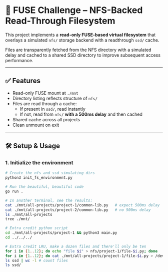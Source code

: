 # 🚀 FUSE Challenge – NFS-Backed Read-Through Filesystem

This project implements a **read-only FUSE-based virtual filesystem** that overlays a simulated `nfs/` storage backend with a readthrough `ssd/` cache.

Files are transparently fetched from the NFS directory with a simulated delay and cached to a shared SSD directory to improve subsequent access performance.

---

## ✅ Features

- Read-only FUSE mount at `./mnt`
- Directory listing reflects structure of `nfs/`
- Files are read through a cache:
  - If present in `ssd/`, read instantly
  - If not, read from `nfs/` **with a 500ms delay** and then cached
- Shared cache across all projects
- Clean unmount on exit

---

## 🛠️ Setup & Usage

### 1. Initialize the environment

```bash
# Create the nfs and ssd simulating dirs
python3 init_fs_environment.py

# Run the beautiful, beautiful code
go run .

# In another terminal, see the results:
cat ./mnt/all-projects/project-1/common-lib.py   # expect 500ms delay
cat ./mnt/all-projects/project-2/common-lib.py   # no 500ms delay
ls ./mnt/all-projects
tree ./mnt/

# Extra credit python script
cd ./mnt/all-projects/project-1 && python3 main.py
cd ../../../

# Extra credit LRU, make a dozen files and there'll only be ten
for i in {1..12}; do echo "file $i" > nfs/project-1/file-$i.py; done
for i in {1..12}; do cat ./mnt/all-projects/project-1/file-$i.py > /dev/null; done
ls ssd | wc -l # count files
ls ssd/

```

